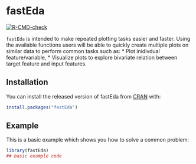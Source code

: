 
<!-- README.md is generated from README.Rmd. Please edit that file -->

# fastEda

<!-- badges: start -->

[![R-CMD-check](https://github.com/Curious-Joe/fastEda/workflows/R-CMD-check/badge.svg)](https://github.com/Curious-Joe/fastEda/actions)
<!-- badges: end -->

`fastEda` is intended to make repeated plotting tasks easier and faster.
Using the available functions users will be able to quickly create
multiple plots on similar data to perform common tasks such as: \* Plot
inidivdual feature/variable, \* Visualize plots to explore bivariate
relation between target feature and input features.

## Installation

You can install the released version of fastEda from
[CRAN](https://CRAN.R-project.org) with:

``` r
install.packages("fastEda")
```

## Example

This is a basic example which shows you how to solve a common problem:

``` r
library(fastEda)
## basic example code
```
